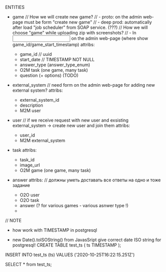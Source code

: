 ENTITIES

- game
// How we will create new game?
// - proto: on the admin web-page must be form "create new game"
// - deep prod: automatically after load "job scheduler" from SOAP service. (???)
// How we will choose "game" while uploading zip with screenshots? 
// - In <input type="select"> on the admin web-page (where show game_id/game_start_timestamp)
attribs:
	* game_id // uuid
	* start_date // TIMESTAMP NOT NULL
	* answer_type (answer_type_enum)
	* O2M task (one game, many task)
    * question (+ options) (TODO)
	

- external_system
// need form on the admin web-page for adding new external system?
attribs:
	* external_system_id
	* description
	* M2M user

- user
// if we receive request with new user and exsisting external_system -> create new user and join them
attribs:
	* user_id
	* M2M external_system

- task
attribs:
	* task_id
	* image_url
	* O2M game (one game, many task)

- answer
attribs:
// должны уметь доставать все ответы на одно и тоже задание
	* O2O user
	* O2O task
	* answer (? for various games - various asnwer type !)
	* 

// NOTE
* how work with TIMESTAMP in postgresql
- new Date().toISOString() from JavasSript give correct date ISO string for postgresql!
CREATE TABLE test_ts (
	ts TIMESTAMP
);

INSERT INTO test_ts (ts)
VALUES ('2020-10-25T16:22:15.251Z')

SELECT * from test_ts;